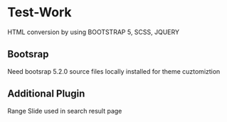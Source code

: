 # Test-Work

HTML conversion by using
BOOTSTRAP 5, SCSS, JQUERY

## Bootsrap

Need bootsrap 5.2.0 source files locally installed for theme cuztomiztion

## Additional Plugin 

Range Slide used in search result page
